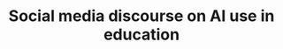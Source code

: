 ---
id: aieducation
title: "Social media discourse on AI use in education"
title_project: "Social media discourse on AI use in education"
title_short: "AI in Education" 
period: "Oct 23 – Mar 24 (6 months)" 
round: "3"
lecture2go: "68029"
uhh_url: "https://www.hcl.uni-hamburg.de/ddlitlab/data-literacy-studierendenprojekte/dritte-foerderrunde/aieducation.html"
students: "Ylvi Lüth, Dana Kenzhekeyeva"
mentor: "Prof. Dr. Robert Fuchs"
text: |
    With the release of the free version of ChatGPT in Nov. 2022, the use of this AI-based chatbot has received both positive and negative comments. While there has been research on *opinions on ChatGPT in education*, there are, as yet, very limited results. Also, the focus has not yet been on Reddit and subreddits, such as r/ChatGPT, r/education, and r/teachers. 

    We aim to determine the opinions on the use of ChatGPT in education on Reddit and how those might have changed over time, using keyword and sentiment analysis. We focus on the *opinions on subreddits* in general and how users react to those opinions using the voting system. The project will help us understand how the *debate on ChatGPT* has developed over time and if it entails sector-specific argumentation. The results and the corpus will be of interest to scholars and corporations, as they provide a foundation for future research on the topic and show public opinion of an important new technology in different domains. Furthermore, people’s opinions may be swayed by what they see on social media, and insight into people’s stance on AI use in education could help us make predictions and educated guesses on how AI will be received and used and how it might *change the education system*. Lastly, our study is linkable to other studies regarding discourse analysis, social media, education, and AI. While there are risks with our study, such as the difficulty of interpreting the keywords and its being limited and not necessarily representative, our methods are reliable and will, therefore, produce robust results. 

    Our research questions are as follows:

    1. What are the most frequently used keywords in the Reddit discourse around ChatGPT in each domain, and what is the degree of their similarity or distinction? 
    2. What is the general attitude expressed on Reddit towards the use of ChatGPT in education in subreddits focused on technology and education? 
    3. Has this attitude changed over time, and if so, how? 

    We will attempt to answer these questions by first making corpora with RStudio and RedditExtractoR using data from different subreddits. We will then make a keyword list using Python and Excel and conduct a keyword analysis. This will serve as a base for the sentiment analysis done using R and RStudio, both of all the data and separated by subreddit. Upvotes and downvotes will be considered as well. Lastly, we will compare the subreddits, compare the votes with the sentiment analysis, examine the change over time, and interpret our findings in a report. 

image: "https://www.hcl.uni-hamburg.de/18288303/ai-generated-8242227-1920-733x414-dcc1c44d9b9ca99de8831a0868472644f24e93aa.jpg"
image_credit: "Draconianimages / Pixabay"
---